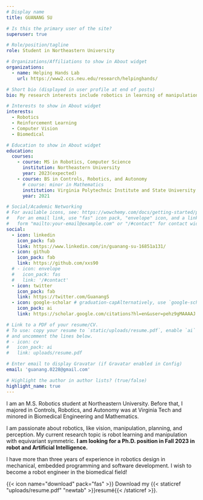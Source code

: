 ```yaml
---
# Display name
title: GUANANG SU

# Is this the primary user of the site?
superuser: true

# Role/position/tagline
role: Student in Northeastern University

# Organizations/Affiliations to show in About widget
organizations:
  - name: Helping Hands Lab
    url: https://www2.ccs.neu.edu/research/helpinghands/

# Short bio (displayed in user profile at end of posts)
bio: My research interests include robotics in learning of manipulation.

# Interests to show in About widget
interests:
  - Robotics
  - Reinforcement Learning
  - Computer Vision
  - Biomedical

# Education to show in About widget
education:
  courses:
    - course: MS in Robotics, Computer Science
      institution: Northeastern University
      year: 2023(expected)
    - course: BS in Controls, Robotics, and Autonomy
      # course: minor in Mathematics
      institution: Virginia Polytechnic Institute and State University
      year: 2021

# Social/Academic Networking
# For available icons, see: https://wowchemy.com/docs/getting-started/page-builder/#icons
#   For an email link, use "fas" icon pack, "envelope" icon, and a link in the
#   form "mailto:your-email@example.com" or "/#contact" for contact widget.
social:
  - icon: linkedin
    icon_pack: fab
    link: https://www.linkedin.com/in/guanang-su-16851a131/
  - icon: github
    icon_pack: fab
    link: https://github.com/xxs90
  # - icon: envelope
  #   icon_pack: fas
  #   link: '/#contact'
  - icon: twitter
    icon_pack: fab
    link: https://twitter.com/GuanangS
  - icon: google-scholar # graduation-capAlternatively, use `google-scholar` icon from `ai` icon pack
    icon_pack: ai
    link: https://scholar.google.com/citations?hl=en&user=pehz9gMAAAAJ

# Link to a PDF of your resume/CV.
# To use: copy your resume to `static/uploads/resume.pdf`, enable `ai` icons in `params.toml`,
# and uncomment the lines below.
# - icon: cv
#   icon_pack: ai
#   link: uploads/resume.pdf

# Enter email to display Gravatar (if Gravatar enabled in Config)
email: 'guanang.0228@gmail.com'

# Highlight the author in author lists? (true/false)
highlight_name: true
---
```


I am an M.S. Robotics student at Northeastern University. Before that, I majored in Controls, Robotics, and Autonomy was at Virginia Tech and minored in Biomedical Engineering and Mathematics.

I am passionate about robotics, like vision, manipulation, planning, and perception. My current research topic is robot learning and manipulation with equivariant symmetric. **I am looking for a Ph.D. position in Fall 2023 in robot and Artificial Intelligence.**

I have more than three years of experience in robotics design in mechanical, embedded programming and software development. I wish to become a robot engineer in the biomedical field!

{{< icon name="download" pack="fas" >}} Download my {{< staticref "uploads/resume.pdf" "newtab" >}}resumé{{< /staticref >}}.
